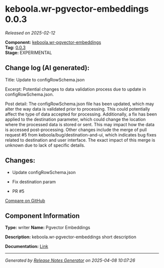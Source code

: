 #  keboola.wr-pgvector-embeddings 0.0.3

_Released on 2025-02-12_

**Component:** [keboola.wr-pgvector-embeddings](https://github.com/keboola/component-embeddings-v2)  
**Tag:** [0.0.3](https://github.com/keboola/component-embeddings-v2/releases/tag/0.0.3)  
**Stage:** EXPERIMENTAL


## Change log (AI generated):
Title: Update to configRowSchema.json

Excerpt: Potential changes to data validation process due to update in configRowSchema.json.

Post detail: The configRowSchema.json file has been updated, which may alter the way data is validated prior to processing. This could potentially affect the type of data accepted for processing. Additionally, a fix has been applied to the destination parameter, which could change the location where the processed data is stored or sent. This may impact how the data is accessed post-processing. Other changes include the merge of pull request #5 from keboola/bug/destination-and-ui, which indicates bug fixes related to destination and user interface. The exact impact of this merge is unknown due to lack of specific details.



## Changes:



- Update configRowSchema.json 




- Fix destination param 




- PR #5 



[Compare on GitHub](https://github.com/keboola/component-embeddings-v2/compare/0.0.2...0.0.3)



## Component Information
**Type:** writer
**Name:** Pgvector Embeddings

**Description:** keboola.wr-pgvector-embeddings short description


**Documentation:** [Link](https://github.com/keboola/component-embeddings-v2/blob/master/README.md)



---
_Generated by [Release Notes Generator](https://github.com/keboola/release-notes-generator)
on 2025-04-08 10:07:26_